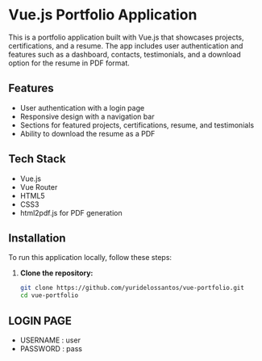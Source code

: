 # Vue.js Portfolio Application

This is a portfolio application built with Vue.js that showcases projects, certifications, and a resume. The app includes user authentication and features such as a dashboard, contacts, testimonials, and a download option for the resume in PDF format.

## Features

- User authentication with a login page
- Responsive design with a navigation bar
- Sections for featured projects, certifications, resume, and testimonials
- Ability to download the resume as a PDF

## Tech Stack

- Vue.js
- Vue Router
- HTML5
- CSS3
- html2pdf.js for PDF generation

## Installation

To run this application locally, follow these steps:

1. **Clone the repository:**

   ```bash
   git clone https://github.com/yuridelossantos/vue-portfolio.git
   cd vue-portfolio


## LOGIN PAGE 
- USERNAME : user
- PASSWORD : pass
